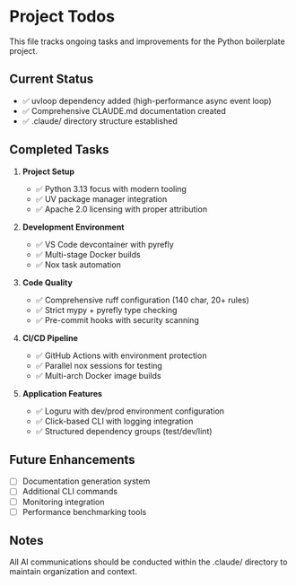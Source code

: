 # Project Todos

This file tracks ongoing tasks and improvements for the Python boilerplate project.

## Current Status
- ✅ uvloop dependency added (high-performance async event loop)
- ✅ Comprehensive CLAUDE.md documentation created
- ✅ .claude/ directory structure established

## Completed Tasks
1. **Project Setup**
   - ✅ Python 3.13 focus with modern tooling
   - ✅ UV package manager integration
   - ✅ Apache 2.0 licensing with proper attribution

2. **Development Environment**
   - ✅ VS Code devcontainer with pyrefly
   - ✅ Multi-stage Docker builds
   - ✅ Nox task automation

3. **Code Quality**
   - ✅ Comprehensive ruff configuration (140 char, 20+ rules)
   - ✅ Strict mypy + pyrefly type checking
   - ✅ Pre-commit hooks with security scanning

4. **CI/CD Pipeline**
   - ✅ GitHub Actions with environment protection
   - ✅ Parallel nox sessions for testing
   - ✅ Multi-arch Docker image builds

5. **Application Features**
   - ✅ Loguru with dev/prod environment configuration
   - ✅ Click-based CLI with logging integration
   - ✅ Structured dependency groups (test/dev/lint)

## Future Enhancements
- [ ] Documentation generation system
- [ ] Additional CLI commands
- [ ] Monitoring integration
- [ ] Performance benchmarking tools

## Notes
All AI communications should be conducted within the .claude/ directory to maintain organization and context.
